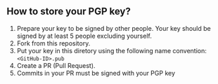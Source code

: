##  How to store your PGP key?

1. Prepare your key to be signed by other people. Your key should be signed by
   at least 5 people excluding yourself.
2. Fork from this repository.
3. Put your key in this diretory using the following name convention:
   `<GitHub-ID>.pub`
4. Create a PR (Pull Request).
5. Commits in your PR must be signed with your PGP key
